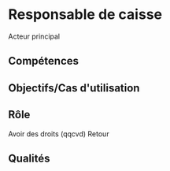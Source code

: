# Responsable de caisse

Acteur principal

## Compétences

## Objectifs/Cas d'utilisation

## Rôle

Avoir des droits (qqcvd)
Retour

## Qualités
